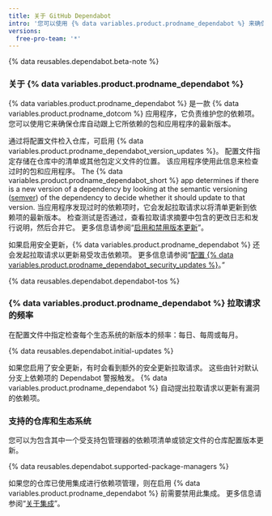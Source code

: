 ```yaml
---
title: 关于 GitHub Dependabot
intro: '您可以使用 {% data variables.product.prodname_dependabot %} 来确保您使用的包更新到最新版本。'
versions:
  free-pro-team: '*'
---
```


{% data reusables.dependabot.beta-note %}

### 关于 {% data variables.product.prodname_dependabot %}

{% data variables.product.prodname_dependabot %} 是一款 {% data variables.product.prodname_dotcom %} 应用程序，它负责维护您的依赖项。 您可以使用它来确保仓库自动跟上它所依赖的包和应用程序的最新版本。

通过将配置文件检入仓库，可启用 {% data variables.product.prodname_dependabot_version_updates %}。 配置文件指定存储在仓库中的清单或其他包定义文件的位置。 该应用程序使用此信息来检查过时的包和应用程序。 The {% data variables.product.prodname_dependabot_short %} app determines if there is a new version of a dependency by looking at the semantic versioning ([semver](https://semver.org/)) of the dependency to decide whether it should update to that version. 当应用程序发现过时的依赖项时，它会发起拉取请求以将清单更新到依赖项的最新版本。 检查测试是否通过，查看拉取请求摘要中包含的更改日志和发行说明，然后合并它。 更多信息请参阅“[启用和禁用版本更新](/github/administering-a-repository/enabling-and-disabling-version-updates)”。

如果启用安全更新，{% data variables.product.prodname_dependabot %} 还会发起拉取请求以更新易受攻击依赖项。 更多信息请参阅“[配置 {% data variables.product.prodname_dependabot_security_updates %}](/github/managing-security-vulnerabilities/configuring-github-dependabot-security-updates)。”

{% data reusables.dependabot.dependabot-tos %}

### {% data variables.product.prodname_dependabot %} 拉取请求的频率

在配置文件中指定检查每个生态系统的新版本的频率：每日、每周或每月。

{% data reusables.dependabot.initial-updates %}

如果您启用了安全更新，有时会看到额外的安全更新拉取请求。 这些由针对默认分支上依赖项的 Dependabot 警报触发。 {% data variables.product.prodname_dependabot %} 自动提出拉取请求以更新有漏洞的依赖项。

### 支持的仓库和生态系统

您可以为包含其中一个受支持包管理器的依赖项清单或锁定文件的仓库配置版本更新。

{% data reusables.dependabot.supported-package-managers %}

如果您的仓库已使用集成进行依赖项管理，则在启用 {% data variables.product.prodname_dependabot %} 前需要禁用此集成。 更多信息请参阅“[关于集成](/github/customizing-your-github-workflow/about-integrations)”。
